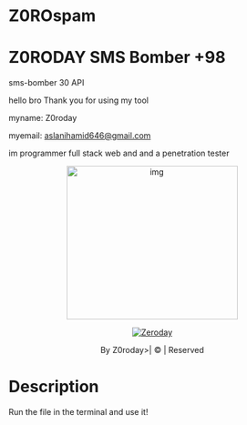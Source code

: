 # Z0ROspam

# Z0RODAY SMS Bomber +98

sms-bomber 30 API




hello bro Thank you for using my tool

myname: Z0roday

myemail: aslanihamid646@gmail.com 



im programmer full stack web and and a penetration tester

<div align="center">

  <p align="center">

<img src="https://www.uhdpaper.com/2020/09/watch-dogs-legion-zero-day-4k-8122.html?m=1" alt="img" width="300" height="270"/>

</p>

  <p align="center">

<a href="#"><img title="Zeroday" src="https://www.google.com/search?q=zero+day+wallpaper&client=firefox-b-m&tbm=isch&sxsrf=ALiCzsYMLxlGOMikSUV_C1lJFsATPwCmkQ:1672147457186&source=lnms&sa=X&ved=0ahUKEwjpgcrZ8pn8AhUJjaQKHc2PAUgQ_AUIBigB&biw=384&bih=725#"></a>

</p>

</div>

<p align="center">By Z0roday>| © | Reserved  </br> 
 
# Description

Run the file in the terminal and use it!
